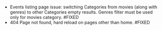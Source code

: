 - Events listing page issue: switching Categories from movies (along with genres) to other Categories empty results. Genres filter must be used only for movies category. #FIXED
- 404 Page not found, hard reload on pages other than home. #FIXED
